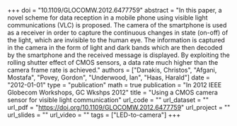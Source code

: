 +++
doi = "10.1109/GLOCOMW.2012.6477759"
abstract = "In this paper, a novel scheme for data reception in a mobile phone using visible light communications (VLC) is proposed. The camera of the smartphone is used as a receiver in order to capture the continuous changes in state (on-off) of the light, which are invisible to the human eye. The information is captured in the camera in the form of light and dark bands which are then decoded by the smartphone and the received message is displayed. By exploiting the rolling shutter effect of CMOS sensors, a data rate much higher than the camera frame rate is achieved."
authors = ["Danakis, Christos", "Afgani, Mostafa", "Povey, Gordon", "Underwood, Ian", "Haas, Harald"]
date = "2012-01-01"
type = "publication"
math = true
publication = "In 2012 IEEE Globecom Workshops, GC Wkshps 2012"
title = "Using a CMOS camera sensor for visible light communication"
url_code = ""
url_dataset = ""
url_pdf = "https://doi.org/10.1109/GLOCOMW.2012.6477759"
url_project = ""
url_slides = ""
url_video = ""
tags = ["LED-to-camera"]
+++
